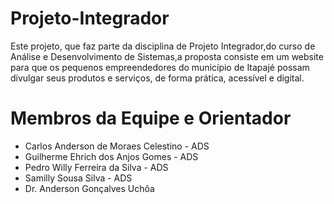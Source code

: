 # Projeto-Integrador

Este projeto, que faz parte da disciplina de Projeto Integrador,do curso de Análise e Desenvolvimento de Sistemas,a proposta consiste em um website para que os pequenos empreendedores do município de Itapajé possam divulgar seus produtos e serviços, de forma prática, acessível e digital.

# Membros da Equipe e Orientador

- Carlos Anderson de Moraes Celestino - ADS
- Guilherme Ehrich dos Anjos Gomes - ADS
- Pedro Willy Ferreira da Silva - ADS
- Samilly Sousa Silva - ADS
- Dr. Anderson Gonçalves Uchôa

